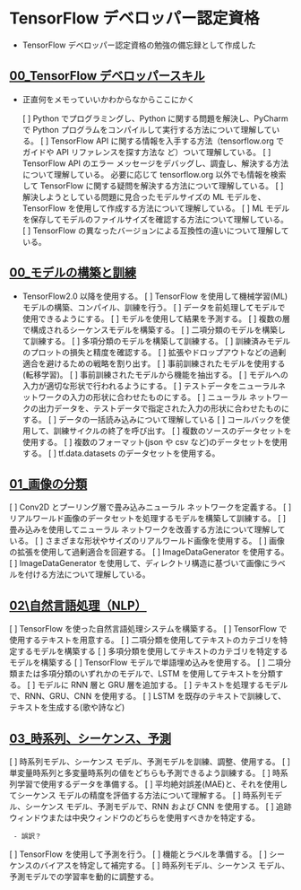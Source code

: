 # TensorFlow デベロッパー認定資格

- TensorFlow デベロッパー認定資格の勉強の備忘録として作成した

## [00_TensorFlow デベロッパースキル](00_デベロッパースキル)

- 正直何をメモっていいかわからなからここにかく

  [ ] Python でプログラミングし、Python に関する問題を解決し、PyCharm で Python プログラムをコンパイルして実行する方法について理解している。
  [ ] TensorFlow API に関する情報を入手する方法（tensorflow.org でガイドや API リファレンスを探す方法な
  ど）ついて理解している。
  [ ] TensorFlow API のエラー メッセージをデバッグし、調査し、解決する方法について理解している。
  必要に応じて tensorflow.org 以外でも情報を検索して TensorFlow に関する疑問を解決する方法について理解している。
  [ ] 解決しようとしている問題に見合ったモデルサイズの ML モデルを、TensorFlow を使用して作成する方法について理解している。
  [ ] ML モデルを保存してモデルのファイルサイズを確認する方法について理解している。
  [ ] TensorFlow の異なったバージョンによる互換性の違いについて理解している。

## [00\_モデルの構築と訓練](00_モデルの構築と訓練)

- TensorFlow2.0 以降を使用する。
  [ ] TensorFlow を使用して機械学習(ML)モデルの構築、コンパイル、訓練を行う。
  [ ] データを前処理してモデルで使用できるようにする。
  [ ] モデルを使用して結果を予測する。
  [ ] 複数の層で構成されるシーケンスモデルを構築する。
  [ ] 二項分類のモデルを構築して訓練する。
  [ ] 多項分類のモデルを構築して訓練する。
  [ ] 訓練済みモデルのプロットの損失と精度を確認する。
  [ ] 拡張やドロップアウトなどの過剰適合を避けるための戦略を割り出す。
  [ ] 事前訓練されたモデルを使用する(転移学習)。
  [ ] 事前訓練されたモデルから機能を抽出する。
  [ ] モデルへの入力が適切な形状で行われるようにする。
  [ ] テストデータをニューラルネットワークの入力の形状に合わせたものにする。
  [ ] ニューラル ネットワークの出力データを、テストデータで指定された入力の形状に合わせたものにする。
  [ ] データの一括読み込みについて理解している
  [ ] コールバックを使用して、訓練サイクルの終了を呼び出す。
  [ ] 複数のソースのデータセットを使用する。
  [ ] 複数のフォーマット(json や csv など)のデータセットを使用する。
  [ ] tf.data.datasets のデータセットを使用する。

## [01\_画像の分類](02_画像の分類)

[ ] Conv2D とプーリング層で畳み込みニューラル ネットワークを定義する。
[ ] リアルワールド画像のデータセットを処理するモデルを構築して訓練する。
[ ] 畳み込みを使用してニューラル ネットワークを改善する方法について理解している。
[ ] さまざまな形状やサイズのリアルワールド画像を使用する。
[ ] 画像の拡張を使用して過剰適合を回避する。
[ ] ImageDataGenerator を使用する。
[ ] ImageDataGenerator を使用して、ディレクトリ構造に基づいて画像にラベルを付ける方法について理解している。

## [02\自然言語処理（NLP）](<02_自然言語処理(NLP)>)

[ ] TensorFlow を使った自然言語処理システムを構築する。
[ ] TensorFlow で使用するテキストを用意する。
[ ] 二項分類を使用してテキストのカテゴリを特定するモデルを構築する
[ ] 多項分類を使用してテキストのカテゴリを特定するモデルを構築する
[ ] TensorFlow モデルで単語埋め込みを使用する。
[ ] 二項分類または多項分類のいずれかのモデルで、LSTM を使用してテキストを分類する。
[ ] モデルに RNN 層と GRU 層を追加する。
[ ] テキストを処理するモデルで、RNN、GRU、CNN を使用する。
[ ] LSTM を既存のテキストで訓練して、テキストを生成する(歌や詩など)

## [03\_時系列、シーケンス、予測](03_時系列、シーケンス、予測)

[ ] 時系列モデル、シーケンス モデル、予測モデルを訓練、調整、使用する。
[ ] 単変量時系列と多変量時系列の値をどちらも予測できるよう訓練する。
[ ] 時系列学習で使用するデータを準備する。
[ ] 平均絶対誤差(MAE)と、それを使用してシーケンス モデルの精度を評価する方法について理解する。
[ ] 時系列モデル、シーケンス モデル、予測モデルで、RNN および CNN を使用する。
[ ] 追跡ウィンドウまたは中央ウィンドウのどちらを使用すべきかを特定する。

     - 誤訳？

[ ] TensorFlow を使用して予測を行う。
[ ] 機能とラベルを準備する。
[ ] シーケンスのバイアスを特定して補完する。
[ ] 時系列モデル、シーケンス モデル、予測モデルでの学習率を動的に調整する。
